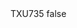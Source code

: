 <?xml version="1.0" encoding="UTF-8"?>
<CustomMetadata xmlns="http://soap.sforce.com/2006/04/metadata">
    <label>TXU735</label>
    <protected>false</protected>
</CustomMetadata>
